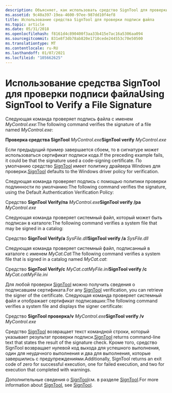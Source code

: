 ```yaml
---
description: Объясняет, как использовать средство SignTool для проверки подписи файла.
ms.assetid: 9c40a397-19ea-4600-97ee-987dd10f4ef8
title: Использование средства SignTool для проверки подписи файла
ms.topic: article
ms.date: 05/31/2018
ms.openlocfilehash: f8161d4c890400f3aa33b415e7ac16a5306aa094
ms.sourcegitcommit: 831e8f3db78ab820e1710cede244553c70e50500
ms.translationtype: MT
ms.contentlocale: ru-RU
ms.lasthandoff: 01/07/2021
ms.locfileid: "105662625"
---
```

# <a name="using-signtool-to-verify-a-file-signature"></a><span data-ttu-id="4a92a-103">Использование средства SignTool для проверки подписи файла</span><span class="sxs-lookup"><span data-stu-id="4a92a-103">Using SignTool to Verify a File Signature</span></span>

<span data-ttu-id="4a92a-104">Следующая команда проверяет подпись файла с именем *MyControl.exe*:</span><span class="sxs-lookup"><span data-stu-id="4a92a-104">The following command verifies the signature of a file named *MyControl.exe*:</span></span>

<span data-ttu-id="4a92a-105">**Проверка средства SignTool** *MyControl.exe*</span><span class="sxs-lookup"><span data-stu-id="4a92a-105">**SignTool verify** *MyControl.exe*</span></span>

<span data-ttu-id="4a92a-106">Если предыдущий пример завершается сбоем, то в сигнатуре может использоваться сертификат подписи кода.</span><span class="sxs-lookup"><span data-stu-id="4a92a-106">If the preceding example fails, it could be that the signature used a code-signing certificate.</span></span> <span data-ttu-id="4a92a-107">По умолчанию средство [SignTool](signtool.md) имеет политику драйвера Windows для проверки.</span><span class="sxs-lookup"><span data-stu-id="4a92a-107">[SignTool](signtool.md) defaults to the Windows driver policy for verification.</span></span>

<span data-ttu-id="4a92a-108">Следующая команда проверяет подпись с помощью политики проверки подлинности по умолчанию:</span><span class="sxs-lookup"><span data-stu-id="4a92a-108">The following command verifies the signature, using the Default Authentication Verification Policy:</span></span>

<span data-ttu-id="4a92a-109">Средство **SignTool Verify/па** *MyControl.exe*</span><span class="sxs-lookup"><span data-stu-id="4a92a-109">**SignTool verify /pa** *MyControl.exe*</span></span>

<span data-ttu-id="4a92a-110">Следующая команда проверяет системный файл, который может быть подписан в каталоге:</span><span class="sxs-lookup"><span data-stu-id="4a92a-110">The following command verifies a system file that may be signed in a catalog:</span></span>

<span data-ttu-id="4a92a-111">Средство **SignTool Verify/a** *SysFile.dll*</span><span class="sxs-lookup"><span data-stu-id="4a92a-111">**SignTool verify /a** *SysFile.dll*</span></span>

<span data-ttu-id="4a92a-112">Следующая команда проверяет системный файл, подписанный в каталоге с именем *MyCat.Cat*:</span><span class="sxs-lookup"><span data-stu-id="4a92a-112">The following command verifies a system file that is signed in a catalog named *MyCat.cat*:</span></span>

<span data-ttu-id="4a92a-113">Средство **SignTool Verify/c** *MyCat.catMyFile.ini*</span><span class="sxs-lookup"><span data-stu-id="4a92a-113">**SignTool verify /c** *MyCat.catMyFile.ini*</span></span>

<span data-ttu-id="4a92a-114">Для любой проверки [SignTool](signtool.md) можно получить сведения о подписавшем сертификата.</span><span class="sxs-lookup"><span data-stu-id="4a92a-114">For any [SignTool](signtool.md) verification, you can retrieve the signer of the certificate.</span></span> <span data-ttu-id="4a92a-115">Следующая команда проверяет системный файл и отображает сертификат подписавших:</span><span class="sxs-lookup"><span data-stu-id="4a92a-115">The following command verifies a system file and displays the signer certificate:</span></span>

<span data-ttu-id="4a92a-116">Средство **SignTool проверка/v** *MyControl.exe*</span><span class="sxs-lookup"><span data-stu-id="4a92a-116">**SignTool verify /v** *MyControl.exe*</span></span>

<span data-ttu-id="4a92a-117">Средство [SignTool](signtool.md) возвращает текст командной строки, который указывает результат проверки подписи.</span><span class="sxs-lookup"><span data-stu-id="4a92a-117">[SignTool](signtool.md) returns command-line text that states the result of the signature check.</span></span> <span data-ttu-id="4a92a-118">Кроме того, средство SignTool возвращает нулевой код выхода для успешного выполнения, один для неудачного выполнения и два для выполнения, которые завершились с предупреждениями.</span><span class="sxs-lookup"><span data-stu-id="4a92a-118">Additionally, SignTool returns an exit code of zero for successful execution, one for failed execution, and two for execution that completed with warnings.</span></span>

<span data-ttu-id="4a92a-119">Дополнительные сведения о [SignTool](signtool.md)см. в разделе [SignTool](signtool.md).</span><span class="sxs-lookup"><span data-stu-id="4a92a-119">For more information about [SignTool](signtool.md), see [SignTool](signtool.md).</span></span>

 

 



